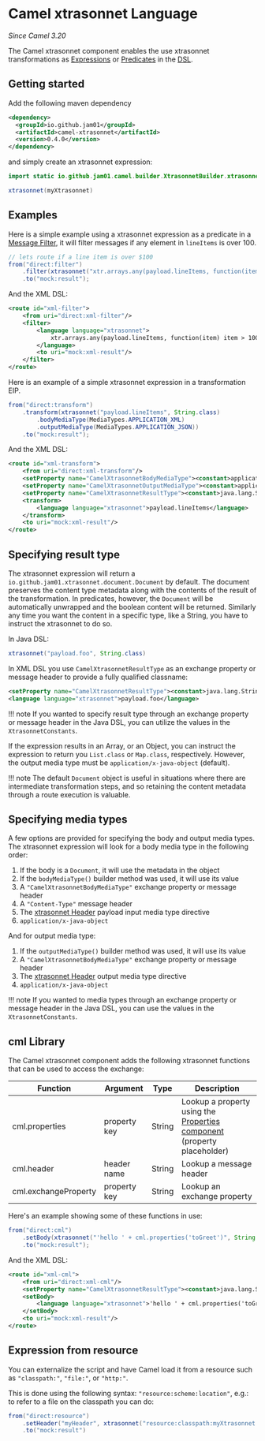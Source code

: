 # Camel xtrasonnet Language
*Since Camel 3.20*

The Camel xtrasonnet component enables the use xtrasonnet transformations as [Expressions](https://camel.apache.org/manual/expression.html) or [Predicates](https://camel.apache.org/manual/predicate.html) in the [DSL](https://camel.apache.org/manual/dsl.html).

## Getting started

Add the following maven dependency

```xml
<dependency>
  <groupId>io.github.jam01</groupId>
  <artifactId>camel-xtrasonnet</artifactId>
  <version>0.4.0</version>
</dependency>
```

and simply create an xtrasonnet expression:

```java
import static io.github.jam01.camel.builder.XtrasonnetBuilder.xtrasonnet;

xtrasonnet(myXtrasonnet)
```

## Examples

Here is a simple example using a xtrasonnet expression as a predicate in a [Message Filter](https://camel.apache.org/components/3.20.x/eips/filter-eip.html), it will filter messages if any element in `lineItems` is over 100.

``` java
// lets route if a line item is over $100
from("direct:filter")
    .filter(xtrasonnet("xtr.arrays.any(payload.lineItems, function(item) item > 100)"))
    .to("mock:result");
```

And the XML DSL:

```xml
<route id="xml-filter">
    <from uri="direct:xml-filter"/>
    <filter>
        <language language="xtrasonnet">
            xtr.arrays.any(payload.lineItems, function(item) item > 100)
        </language>
        <to uri="mock:xml-result"/>
    </filter>
</route>
```

Here is an example of a simple xtrasonnet expression in a transformation EIP. 

```java
from("direct:transform")
    .transform(xtrasonnet("payload.lineItems", String.class)
        .bodyMediaType(MediaTypes.APPLICATION_XML)
        .outputMediaType(MediaTypes.APPLICATION_JSON))
    .to("mock:result");
```

And the XML DSL:

```xml
<route id="xml-transform">
    <from uri="direct:xml-transform"/>
    <setProperty name="CamelXtrasonnetBodyMediaType"><constant>application/xml</constant></setProperty>
    <setProperty name="CamelXtrasonnetOutputMediaType"><constant>application/json</constant></setProperty>
    <setProperty name="CamelXtrasonnetResultType"><constant>java.lang.String</constant></setProperty>
    <transform>
        <language language="xtrasonnet">payload.lineItems</language>
    </transform>
    <to uri="mock:xml-result"/>
</route>
```

## Specifying result type

The xtrasonnet expression will return a `io.github.jam01.xtrasonnet.document.Document` by default. The document preserves the content type metadata along with the contents of the result of the transformation. In predicates, however, the `Document` will be automatically unwrapped and the boolean content will be returned. Similarly any time you want the content in a specific type, like a String, you have to instruct the xtrasonnet to do so.

In Java DSL:

```java
xtrasonnet("payload.foo", String.class)
```

In XML DSL you use `CamelXtrasonnetResultType` as an exchange property or message header to provide a fully qualified classname:

```xml
<setProperty name="CamelXtrasonnetResultType"><constant>java.lang.String</constant></setProperty>
<language language="xtrasonnet">payload.foo</language>
```

!!! note
    If you wanted to specify result type through an exchange property or message header in the Java DSL, you can utilize the values in the  `XtrasonnetConstants`.

If the expression results in an Array, or an Object, you can instruct the expression to return you `List.class`
or `Map.class`, respectively. However, the output media type must be `application/x-java-object` (default).

!!! note
    The default `Document` object is useful in situations where there are intermediate transformation steps, and so retaining the content metadata through a route execution is valuable.

## Specifying media types

A few options are provided for specifying the body and output media types. The xtrasonnet expression will look for a body media type in the following order:

1. If the body is a `Document`, it will use the metadata in the object
2. If the `bodyMediaType()` builder method was used, it will use its value
3. A `"CamelXtrasonnetBodyMediaType"` exchange property or message header
4. A `"Content-Type"` message header
5. The [xtrasonnet Header](../header) payload input media type directive
6. `application/x-java-object`

And for output media type:

1. If the `outputMediaType()` builder method was used, it will use its value
2. A `"CamelXtrasonnetBodyMediaType"` exchange property or message header
3. The [xtrasonnet Header](../header) output media type directive
4. `application/x-java-object`


!!! note
    If you wanted to media types through an exchange property or message header in the Java DSL, you can use the values in the  `XtrasonnetConstants`.

## cml Library

The Camel xtrasonnet component adds the following xtrasonnet functions that can be used to access the exchange:

| Function             | Argument     | Type   | Description                                                                                                                                     |
|----------------------|--------------|--------|-------------------------------------------------------------------------------------------------------------------------------------------------|
| cml.properties       | property key | String | Lookup a property using the [Properties component](https://camel.apache.org/components/3.20.x/properties-component.html) (property placeholder) |
| cml.header           | header name  | String | Lookup a message header                                                                                                                         |
| cml.exchangeProperty | property key | String | Lookup an exchange property                                                                                                                     |

Here's an example showing some of these functions in use:

```java
from("direct:cml")
    .setBody(xtrasonnet("'hello ' + cml.properties('toGreet')", String.class))
    .to("mock:result");
```

And the XML DSL:

```xml
<route id="xml-cml">
    <from uri="direct:xml-cml"/>
    <setProperty name="CamelXtrasonnetResultType"><constant>java.lang.String</constant></setProperty>
    <setBody>
        <language language="xtrasonnet">'hello ' + cml.properties('toGreet')</language>
    </setBody>
    <to uri="mock:xml-result"/>
</route>
```

## Expression from resource

You can externalize the script and have Camel load it from a resource such as `"classpath:"`, `"file:"`, or `"http:"`.

This is done using the following syntax: `"resource:scheme:location"`, e.g.: to refer to a file on the classpath you can do:

```java
from("direct:resource")
    .setHeader("myHeader", xtrasonnet("resource:classpath:myXtrasonnet.xtr", String.class))
    .to("mock:result")
```

